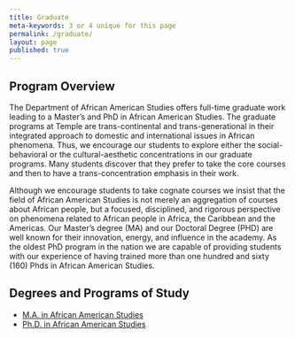 ```yaml
---
title: Graduate
meta-keywords: 3 or 4 unique for this page
permalink: /graduate/
layout: page
published: true
---
```


## Program Overview

The Department of African American Studies offers full-time graduate work leading to a Master’s and PhD in African American Studies.  The graduate programs at Temple are trans-continental and trans-generational in their integrated approach to domestic and international issues in African phenomena. Thus, we encourage our students to explore either the social-behavioral or the cultural-aesthetic concentrations in our graduate programs. Many students discover that they prefer to take the core courses and then to have a trans-concentration emphasis in their work.

Although we encourage students to take cognate courses we insist that the field of African American Studies is not merely an aggregation of courses about African people, but a focused, disciplined, and rigorous perspective on phenomena related to African people in Africa, the Caribbean and the Americas. Our Master’s degree (MA) and our Doctoral Degree (PHD) are well known for their innovation, energy, and influence in the academy. As the oldest PhD program in the nation we are capable of providing students with our experience of having trained more than one hundred and sixty (160) Phds in African American Studies.

## Degrees and Programs of Study

- [M.A. in African American Studies](http://bulletin.temple.edu/graduate/scd/cla/africology-african-american-studies-ma/)
- [Ph.D. in African American Studies](http://bulletin.temple.edu/graduate/scd/cla/africology-african-american-studies-phd/#admissiontext)

